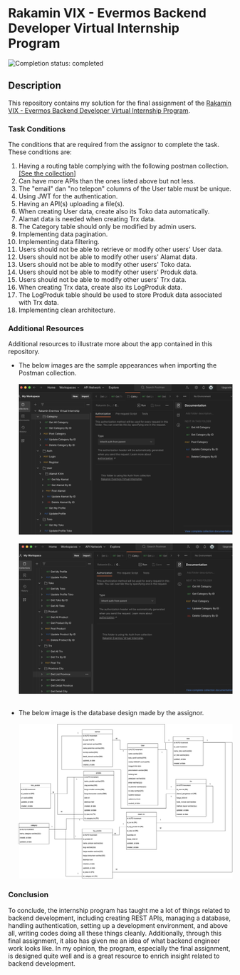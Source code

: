 # Rakamin VIX - Evermos Backend Developer Virtual Internship Program

![Completion status: completed](https://img.shields.io/badge/COMPLETION%20STATUS-COMPLETED-success?style=for-the-badge)


## Description

This repository contains my solution for the final assignment of the [Rakamin VIX - Evermos Backend Developer Virtual Internship Program](https://www.rakamin.com/virtual-internship-experience/back-end-developer-evermos).

### Task Conditions

The conditions that are required from the assignor to complete the task. These conditions are: 
1. Having a routing table complying with the following postman collection. 
[[See the collection]](https://github.com/lareza-farhan-wanaghi/rakamin-vix-evermos-backend-developer/blob/master/Rakamin%20Evermos%20Virtual%20Internship.postman_collection.json)
2. Can have more APIs than the ones listed above but not less.
3. The "email" dan "no telepon" columns of the User table must be unique.
4. Using JWT for the authentication.
5. Having an API(s) uploading a file(s).
6. When creating User data, create also its Toko data automatically.
7. Alamat data is needed when creating Trx data.
8. The Category table should only be modified by admin users.
9. Implementing data pagination.
10. Implementing data filtering.
11. Users should not be able to retrieve or modify other users' User data.
12. Users should not be able to modify other users' Alamat data.
13. Users should not be able to modify other users' Toko data.
14. Users should not be able to modify other users' Produk data.
15. Users should not be able to modify other users' Trx data.
16. When creating Trx data, create also its LogProduk data.
17. The LogProduk table should be used to store Produk data associated with Trx data.
18. Implementing clean architecture.

### Additional Resources

Additional resources to illustrate more about the app contained in this repository.

- The below images are the sample appearances when importing the Postman collection.
<br><br>
![renamer3](postman-1.png)
<br><br>
![renamer3](postman-2.png)
<br><br>

- The below image is the database design made by the assignor.
<br><br>
![renamer3](database-design.jpg)

### Conclusion
To conclude, the internship program has taught me a lot of things related to backend development, including creating REST APIs, managing a database, handling authentication, setting up a development environment, and above all, writing codes doing all these things cleanly. Additionally, through this final assignment, it also has given me an idea of what backend engineer work looks like. In my opinion, the program, especially the final assignment, is designed quite well and is a great resource to enrich insight related to backend development. 
